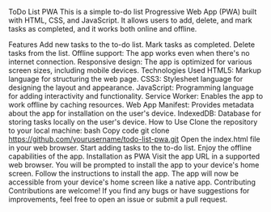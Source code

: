 ToDo List PWA
This is a simple to-do list Progressive Web App (PWA) built with HTML, CSS, and JavaScript. 
It allows users to add, delete, and mark tasks as completed, and it works both online and offline.

Features
Add new tasks to the to-do list.
Mark tasks as completed.
Delete tasks from the list.
Offline support: The app works even when there's no internet connection.
Responsive design: The app is optimized for various screen sizes, including mobile devices.
Technologies Used
HTML5: Markup language for structuring the web page.
CSS3: Stylesheet language for designing the layout and appearance.
JavaScript: Programming language for adding interactivity and functionality.
Service Worker: Enables the app to work offline by caching resources.
Web App Manifest: Provides metadata about the app for installation on the user's device.
IndexedDB: Database for storing tasks locally on the user's device.
How to Use
Clone the repository to your local machine:
bash
Copy code
git clone https://github.com/yourusername/todo-list-pwa.git
Open the index.html file in your web browser.
Start adding tasks to the to-do list.
Enjoy the offline capabilities of the app.
Installation as PWA
Visit the app URL in a supported web browser.
You will be prompted to install the app to your device's home screen.
Follow the instructions to install the app.
The app will now be accessible from your device's home screen like a native app.
Contributing
Contributions are welcome! If you find any bugs or have suggestions for improvements, feel free to open an issue or submit a pull request.
